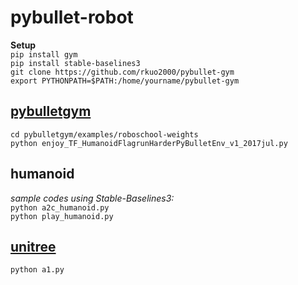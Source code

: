 # pybullet-robot
**Setup**<br>
`pip install gym`<br>
`pip install stable-baselines3`<br>
`git clone https://github.com/rkuo2000/pybullet-gym`<br>
`export PYTHONPATH=$PATH:/home/yourname/pybullet-gym`

## [pybulletgym](https://github.com/benelot/pybullet-gym)
`cd pybulletgym/examples/roboschool-weights`<br>
`python enjoy_TF_HumanoidFlagrunHarderPyBulletEnv_v1_2017jul.py`<br>

## humanoid
*sample codes using Stable-Baselines3:*<br>
`python a2c_humanoid.py`<br>
`python play_humanoid.py`<br>

## [unitree](https://github.com/unitreerobotics/unitree_pybullet)
`python a1.py`<br>

